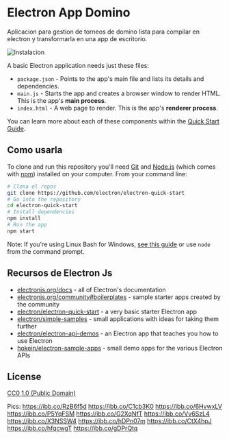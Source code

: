 # Electron App Domino
Aplicacion para gestion de torneos de domino lista para compilar en electron y transformarla en una app de escritorio.

![Instalacion](https://ibb.co/gDPrQtq)

A basic Electron application needs just these files:

- `package.json` - Points to the app's main file and lists its details and dependencies.
- `main.js` - Starts the app and creates a browser window to render HTML. This is the app's **main process**.
- `index.html` - A web page to render. This is the app's **renderer process**.

You can learn more about each of these components within the [Quick Start Guide](https://electronjs.org/docs/tutorial/quick-start).

## Como usarla

To clone and run this repository you'll need [Git](https://git-scm.com) and [Node.js](https://nodejs.org/en/download/) (which comes with [npm](http://npmjs.com)) installed on your computer. From your command line:

```bash
# Clona el repos
git clone https://github.com/electron/electron-quick-start
# Go into the repository
cd electron-quick-start
# Install dependencies
npm install
# Run the app
npm start
```

Note: If you're using Linux Bash for Windows, [see this guide](https://www.howtogeek.com/261575/how-to-run-graphical-linux-desktop-applications-from-windows-10s-bash-shell/) or use `node` from the command prompt.
## Recursos de Electron Js

- [electronjs.org/docs](https://electronjs.org/docs) - all of Electron's documentation
- [electronjs.org/community#boilerplates](https://electronjs.org/community#boilerplates) - sample starter apps created by the community
- [electron/electron-quick-start](https://github.com/electron/electron-quick-start) - a very basic starter Electron app
- [electron/simple-samples](https://github.com/electron/simple-samples) - small applications with ideas for taking them further
- [electron/electron-api-demos](https://github.com/electron/electron-api-demos) - an Electron app that teaches you how to use Electron
- [hokein/electron-sample-apps](https://github.com/hokein/electron-sample-apps) - small demo apps for the various Electron APIs

## License

[CC0 1.0 (Public Domain)](LICENSE.md)

Pics:
https://ibb.co/RzB6f5d
https://ibb.co/C1cb3K0
https://ibb.co/6HvwxLV
https://ibb.co/P5YqFSM
https://ibb.co/G2XqNfT
https://ibb.co/Vv6SzL4
https://ibb.co/X3NSSW4
https://ibb.co/hDPn07m
https://ibb.co/CtX4hpJ
https://ibb.co/hfqcwgT
https://ibb.co/gDPrQtq
